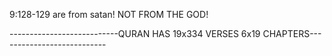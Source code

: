 9:128-129 are from satan! NOT FROM THE GOD!

---------------------------QURAN HAS 19x334 VERSES 6x19 CHAPTERS---------------------------
